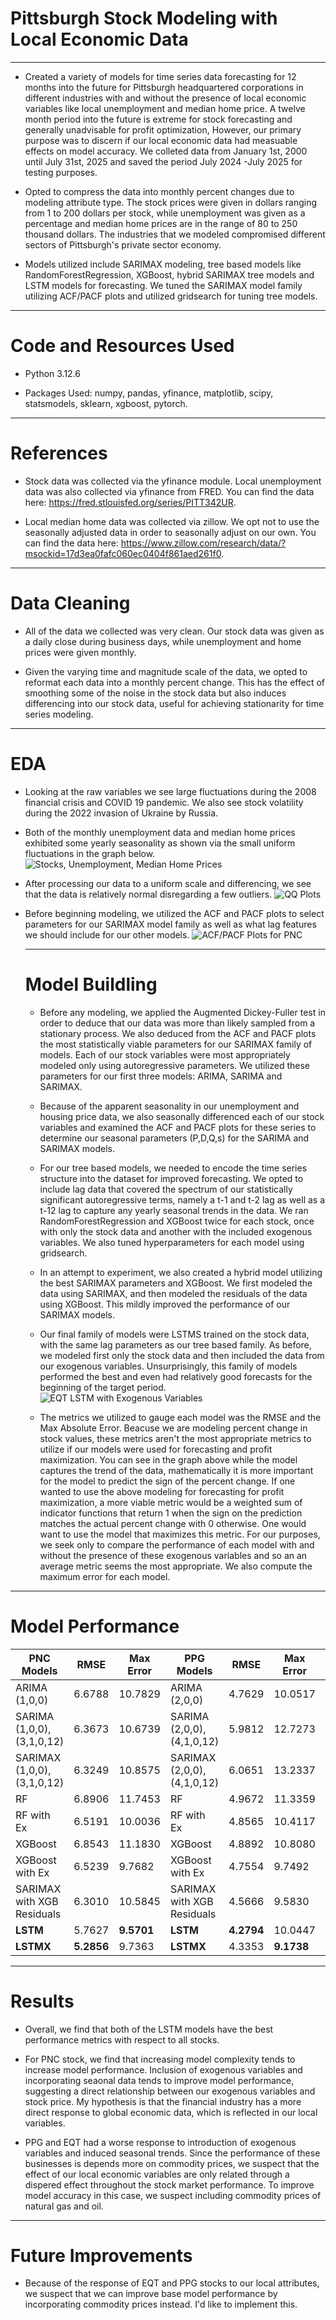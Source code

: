 # Pittsburgh Stock Modeling with Local Economic Data
----------------------------------------------------
- Created a variety of models for time series data forecasting for 12 months into the future for Pittsburgh headquartered corporations in different industries with and without the presence of local economic variables like local unemployment and median home price. A twelve month period into the future is extreme for stock forecasting and generally unadvisable for profit optimization, However, our primary purpose was to discern if our local economic data had measuable effects on model accuracy. We colleted data from January 1st, 2000 until July 31st, 2025 and saved the period July 2024 -July 2025 for testing purposes.
- Opted to compress the data into monthly percent changes due to modeling attribute type. The stock prices were given in dollars ranging from 1 to 200 dollars per stock, while unemployment was given as a percentage and median home prices are in the range of 80 to 250 thousand dollars. The industries that we modeled compromised different sectors of Pittsburgh's private sector economy.

- Models utilized include SARIMAX modeling, tree based models like RandomForestRegression, XGBoost, hybrid SARIMAX tree models and LSTM models for forecasting. We tuned the SARIMAX model family utilizing ACF/PACF plots and utilized gridsearch for tuning tree models.

----------------------------------------------------
# Code and Resources Used
- Python 3.12.6

- Packages Used: numpy, pandas, yfinance, matplotlib, scipy, statsmodels, sklearn, xgboost, pytorch.

----------------------------------------------------
# References
- Stock data was collected via the yfinance module. Local unemployment data was also collected via yfinance from FRED. You can find the data here: https://fred.stlouisfed.org/series/PITT342UR.

- Local median home data was collected via zillow. We opt not to use the seasonally adjusted data in order to seasonally adjust on our own. You can find the data here: https://www.zillow.com/research/data/?msockid=17d3ea0fafc060ec0404f861aed261f0.

-----------------------------------------------------
# Data Cleaning
- All of the data we collected was very clean. Our stock data was given as a daily close during business days, while unemployment and home prices were given monthly.

- Given the varying time and magnitude scale of the data, we opted to reformat each data into a monthly percent change. This has the effect of smoothing some of the noise in the stock data but also induces differencing into our stock data, useful for achieving stationarity for time series modeling.

-----------------------------------------------------
# EDA
- Looking at the raw variables we see large fluctuations during the 2008 financial crisis and COVID 19 pandemic. We also see stock volatility during the 2022 invasion of Ukraine by Russia.

- Both of the monthly unemployment data and median home prices exhibited some yearly seasonality as shown via the small uniform fluctuations in the graph below.
  ![Stocks, Unemployment, Median Home Prices](https://github.com/jordan-bennett02/Pittsburgh-Stock-Response-Local-Economic-Indicators/blob/main/history_COVID_19.png)

- After processing our data to a uniform scale and differencing, we see that the data is relatively normal disregarding a few outliers.
  ![QQ Plots](https://github.com/jordan-bennett02/Pittsburgh-Stock-Response-Local-Economic-Indicators/blob/main/qq_plot_normality.png)
- Before beginning modeling, we utilized the ACF and PACF plots to select parameters for our SARIMAX model family as well as what lag features we should include for our other models.
  ![ACF/PACF Plots for PNC](https://github.com/jordan-bennett02/Pittsburgh-Stock-Response-Local-Economic-Indicators/blob/main/ACF_PACF_Stocks.png)

  ---------------------------------------------------
  # Model Buildling
  - Before any modeling, we applied the Augmented Dickey-Fuller test in order to deduce that our data was more than likely sampled from a stationary process. We also deduced from the ACF and PACF plots the most statistically viable parameters for our SARIMAX family of models. Each of our stock variables were most appropriately modeled only using autoregressive parameters. We utilized these parameters for our first three models: ARIMA, SARIMA and SARIMAX.
 
  - Because of the apparent seasonality in our unemployment and housing price data, we also seasonally differenced each of our stock variables and examined the ACF and PACF plots for these series to determine our seasonal parameters (P,D,Q,s) for the SARIMA and SARIMAX models.
 
  - For our tree based models, we needed to encode the time series structure into the dataset for improved forecasting. We opted to include lag data that covered the spectrum of our statistically significant autoregressive terms, namely a t-1 and t-2 lag as well as a t-12 lag to capture any yearly seasonal trends in the data. We ran RandomForestRegression and XGBoost twice for each stock, once with only the stock data and another with the included exogenous variables. We also tuned hyperparameters for each model using gridsearch.
 
  - In an attempt to experiment, we also created a hybrid model utilizing the best SARIMAX parameters and XGBoost. We first modeled the data using SARIMAX, and then modeled the residuals of the data using XGBoost. This mildly improved the performance of our SARIMAX models.
 
  - Our final family of models were LSTMS trained on the stock data, with the same lag parameters as our tree based family. As before, we modeled first only the stock data and then included the data from our exogenous variables. Unsurprisingly, this family of models performed the best and even had relatively good forecasts for the beginning of the target period.
    ![EQT LSTM with Exogenous Variables](https://github.com/jordan-bennett02/Pittsburgh-Stock-Response-Local-Economic-Indicators/blob/main/EQT%20LSTM.png)
 
  - The metrics we utilized to gauge each model was the RMSE and the Max Absolute Error. Beacuse we are modeling percent change in stock values, these metrics aren't the most appropriate metrics to utilize if our models were used for forecasting and profit maximization. You can see in the graph above while the model captures the trend of the data, mathematically it is more important for the model to predict the sign of the percent change. If one wanted to use the above modeling for forecasting for profit maximization, a more viable metric would be a weighted sum of indicator functions that return 1 when the sign on the prediction matches the actual percent change with 0 otherwise. One would want to use the model that maximizes this metric. For our purposes, we seek only to compare the performance of each model with and without the presence of these exogenous variables and so an an average metric seems the most appropriate. We also compute the maximum error for each model.
 
----------------------------------------------------
# Model Performance

| PNC Models | RMSE | Max Error| PPG Models | RMSE | Max Error | EQT Models | RMSE | Max Error |
|------------|------|----------|------------|------|-----------|------------|------|-----------|
|ARIMA (1,0,0)| 6.6788 |10.7829| ARIMA (2,0,0) | 4.7629 | 10.0517 | ARIMA (1,0,0)| 7.6385 | 15.7002 |
|SARIMA (1,0,0), (3,1,0,12)| 6.3673 | 10.6739| SARIMA (2,0,0), (4,1,0,12) | 5.9812 | 12.7273 | SARIMA (1,0,0), (2,1,0,12) | 11.4688 | 19.5740 |
|SARIMAX (1,0,0), (3,1,0,12)|6.3249 | 10.8575| SARIMAX (2,0,0), (4,1,0,12) | 6.0651 | 13.2337 | SARIMAX (1,0,0), (2,1,0,12) | 10.7346 | 19.5638 |
|RF| 6.8906 | 11.7453 | RF | 4.9672 | 11.3359 | RF | 7.9398 | 15.1252 |
|RF with Ex| 6.5191 | 10.0036 | RF with Ex | 4.8565 | 10.4117 | RF with Ex | 9.0174 | 15.8055 | 
|XGBoost | 6.8543 | 11.1830 | XGBoost | 4.8892 | 10.8080 | XGBoost | 7.9255 | 15.2462 |
|XGBoost with Ex | 6.5239 | 9.7682 | XGBoost with Ex | 4.7554 | 9.7492 | XGBoost with Ex | 8.2230 | 15.6964 |
|SARIMAX with XGB Residuals | 6.3010 | 10.5845 | SARIMAX with XGB Residuals | 4.5666 | 9.5830 | SARIMAX with XGB Residuals | 7.7831 | 15.6453 |
|**LSTM** | 5.7627 | **9.5701** | **LSTM** | **4.2794** | 10.0447 | **LSTM** | **6.6195** | 12.8124 |
|**LSTMX** | **5.2856** | 9.7363 | **LSTMX** | 4.3353 | **9.1738** | **LSTMX** | 6.8866 | **12.7954** |

------------------------------------------------------
# Results
- Overall, we find that both of the LSTM models have the best performance metrics with respect to all stocks.

- For PNC stock, we find that increasing model complexity tends to increase model performance. Inclusion of exogenous variables and incorporating seaonal data tends to improve model performance, suggesting a direct relationship between our exogenous variables and stock price. My hypothesis is that the financial industry has a more direct response to global economic data, which is reflected in our local variables.

- PPG and EQT had a worse response to introduction of exogenous variables and induced seasonal trends. Since the performance of these businesses is depends more on commodity prices, we suspect that the effect of our local economic variables are only related through a dispered effect throughout the stock market performance. To improve model accuracy in this case, we suspect including commodity prices of natural gas and oil.
------------------------------------------------------
# Future Improvements
- Because of the response of EQT and PPG stocks to our local attributes, we suspect that we can improve base model performance by incorporating commodity prices instead. I'd like to implement this.
